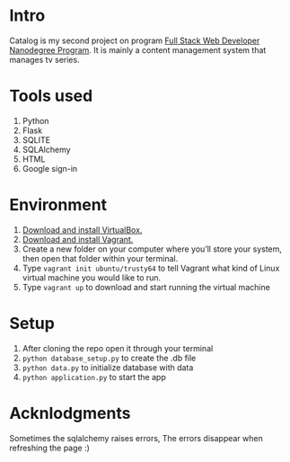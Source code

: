 # Intro
Catalog is my second project on program [Full Stack Web Developer Nanodegree Program](https://eg.udacity.com/course/full-stack-web-developer-nanodegree--nd004).
It is mainly a content management system that manages tv series.

# Tools used
1. Python 
2. Flask
3. SQLITE
4. SQLAlchemy
5. HTML
6. Google sign-in

# Environment
1. [Download and install VirtualBox.](https://www.virtualbox.org/wiki/Download_Old_Builds_5_2)
2. [Download and install Vagrant.](https://www.vagrantup.com/)
3. Create a new folder on your computer where you’ll store your system, then open that folder within your terminal.
4. Type `vagrant init ubuntu/trusty64` to tell Vagrant what kind of Linux virtual machine you would like to run.
5. Type `vagrant up` to download and start running the virtual machine

# Setup
1. After cloning the repo open it through your terminal
2. `python database_setup.py` to create the .db file
3. `python data.py` to initialize database with data
4. `python application.py` to start the app

# Acknlodgments
Sometimes the sqlalchemy raises errors, The errors disappear when refreshing the page :)